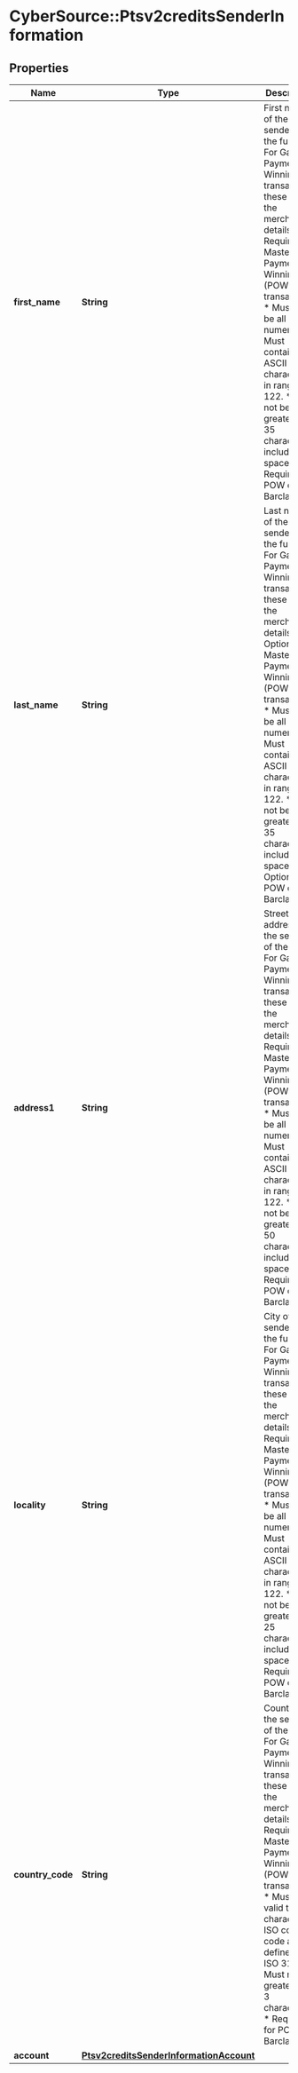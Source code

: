 # CyberSource::Ptsv2creditsSenderInformation

## Properties
Name | Type | Description | Notes
------------ | ------------- | ------------- | -------------
**first_name** | **String** | First name of the sender of the funds. For Gaming Payment of Winnings transactions these are the merchant details. * Required for Mastercard Payment of Winnings (POW) transactions. * Must not be all numeric. * Must contain only ASCII characters in range 32-122. * Must not be greater than 35 characters including spaces. * Required for POW on Barclays.  | [optional] 
**last_name** | **String** | Last name of the sender of the funds. For Gaming Payment of Winnings transactions these are the merchant details. * Optional for Mastercard Payment of Winnings (POW) transactions. * Must not be all numeric. * Must contain only ASCII characters in range 32-122. * Must not be greater than 35 characters including spaces. * Optional for POW on Barclays.  | [optional] 
**address1** | **String** | Street address of the sender of the funds. For Gaming Payment of Winnings transactions these are the merchant details. * Required for Mastercard Payment of Winnings (POW) transactions. * Must not be all numeric. * Must contain only ASCII characters in range 32-122. * Must not be greater than 50 characters including spaces. * Required for POW on Barclays.  | [optional] 
**locality** | **String** | City of the sender of the funds. For Gaming Payment of Winnings transactions these are the merchant details. * Required for Mastercard Payment of Winnings (POW) transactions. * Must not be all numeric. * Must contain only ASCII characters in range 32-122. * Must not be greater than 25 characters including spaces. * Required for POW on Barclays.  | [optional] 
**country_code** | **String** | Country of the sender of the funds. For Gaming Payment of Winnings transactions these are the merchant details. * Required for Mastercard Payment of Winnings (POW) transactions. * Must be a valid three character ISO country code as defined by ISO 3166. * Must not be greater than 3 characters. * Required for POW on Barclays.  | [optional] 
**account** | [**Ptsv2creditsSenderInformationAccount**](Ptsv2creditsSenderInformationAccount.md) |  | [optional] 


